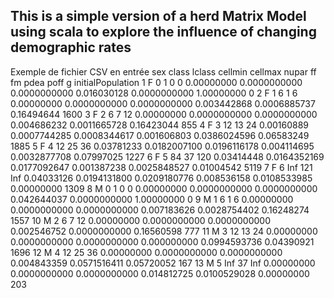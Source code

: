 ## This is a simple version of a herd Matrix Model using scala to explore the influence of changing demographic rates

Exemple de fichier CSV en entrée
   sex class lclass cellmin cellmax      nupar           ff           fm        pdea         poff          g initialPopulation
1    F     0      1       0       0 0.00000000 0.0000000000 0.0000000000 0.016030128 0.0000000000 1.00000000                 0
2    F     1      6       1       6 0.00000000 0.0000000000 0.0000000000 0.003442868 0.0006885737 0.16494644              1600
3    F     2      6       7      12 0.00000000 0.0000000000 0.0000000000 0.004686232 0.0011665728 0.16423044               855
4    F     3     12      13      24 0.00160889 0.0007744285 0.0008344617 0.001606803 0.0386024596 0.06583249              1885
5    F     4     12      25      36 0.03781233 0.0182007100 0.0196116178 0.004114695 0.0032877708 0.07997025              1227
6    F     5     84      37     120 0.03414448 0.0164352169 0.0177092647 0.001387238 0.0025848527 0.01004542              5119
7    F     6    Inf     121     Inf 0.04033126 0.0194131800 0.0209180776 0.008536158 0.0108533985 0.00000000              1309
8    M     0      1       0       0 0.00000000 0.0000000000 0.0000000000 0.042644037 0.0000000000 1.00000000                 0
9    M     1      6       1       6 0.00000000 0.0000000000 0.0000000000 0.007183626 0.0028754402 0.16248274              1557
10   M     2      6       7      12 0.00000000 0.0000000000 0.0000000000 0.002546752 0.0000000000 0.16560598               777
11   M     3     12      13      24 0.00000000 0.0000000000 0.0000000000 0.000000000 0.0994593736 0.04390921              1696
12   M     4     12      25      36 0.00000000 0.0000000000 0.0000000000 0.004843359 0.0571516411 0.05720052               167
13   M     5    Inf      37     Inf 0.00000000 0.0000000000 0.0000000000 0.014812725 0.0100529028 0.00000000               203